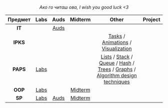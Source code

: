 <div align="center">

*Ако го читаш ова, I wish you good luck <3*

| Предмет | Labs | Auds | Midterm | Other | Project |
| :---: | :---: | :---: | :---: | :---: | :---: |
| **IT** | | [Auds](https://github.com/mrkskq/uni-stuff/tree/main/IT/audss) | | | |
| **IPKS** | | | | [Tasks](https://github.com/mrkskq/uni-stuff/tree/main/IPKS/tasks) / [Animations](https://github.com/mrkskq/uni-stuff/tree/main/IPKS/animations) / [Visualization](https://github.com/mrkskq/uni-stuff/tree/main/IPKS/visualization) | |
| **PAPS** | [Labs](https://github.com/mrkskq/uni-stuff/tree/main/PAPS/labss) | | | [Lists](https://github.com/mrkskq/uni-stuff/tree/main/PAPS/lists) / [Stack](https://github.com/mrkskq/uni-stuff/tree/main/PAPS/stacks) / [Queue](https://github.com/mrkskq/uni-stuff/tree/main/PAPS/queues) / [Hash](https://github.com/mrkskq/uni-stuff/tree/main/PAPS/hash%20tables) / [Trees](https://github.com/mrkskq/uni-stuff/tree/main/PAPS/trees) / [Graphs](https://github.com/mrkskq/uni-stuff/tree/main/PAPS/graphs) / [Algorithm design techniques](https://github.com/mrkskq/uni-stuff/tree/main/PAPS/algorithm%20design%20techniques) | |
| **OOP** | [Labs](https://github.com/mrkskq/uni-stuff/tree/main/OOP/labss) | | [Midterm](https://github.com/mrkskq/uni-stuff/tree/main/OOP/midterm) | | |
| **SP** | [Labs](https://github.com/mrkskq/uni-stuff/tree/main/SP/labss) | [Auds](https://github.com/mrkskq/uni-stuff/tree/main/SP/auds) | [Midterm](https://github.com/mrkskq/uni-stuff/tree/main/SP/kolokviumski) | | |

</div>
